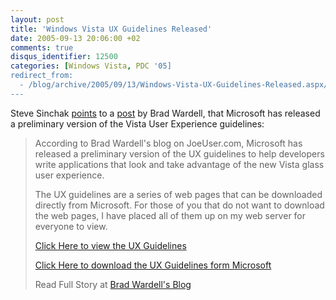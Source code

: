 ```yaml
---
layout: post
title: 'Windows Vista UX Guidelines Released'
date: 2005-09-13 20:06:00 +02
comments: true
disqus_identifier: 12500
categories: [Windows Vista, PDC '05]
redirect_from:
  - /blog/archive/2005/09/13/Windows-Vista-UX-Guidelines-Released.aspx/
---
```


Steve Sinchak [points](http://www.tweaklh.com/article38744.aspx) to a [post](http://frogboy.joeuser.com/index.asp?c=1&aid=86257) by Brad Wardell, that Microsoft has released a preliminary version of the Vista User Experience guidelines:

> According to Brad Wardell's blog on JoeUser.com, Microsoft has released a preliminary version of the UX guidelines to help developers write applications that look and take advantage of the new Vista glass user experience.
>
> The UX guidelines are a series of web pages that can be downloaded directly from Microsoft. For those of you that do not want to download the web pages, I have placed all of them up on my web server for everyone to view.
>
> [Click Here to view the UX Guidelines](http://www.tweakvista.com/uxguide/)
>
> [Click Here to download the UX Guidelines form Microsoft](http://www.microsoft.com/downloads/info.aspx?na=90&p=&SrcDisplayLang=en&SrcCategoryId=&SrcFamilyId=fd380553-911e-4659-a085-4dd58ae4b9ae&u=http%3a%2f%2fdownload.microsoft.com%2fdownload%2fc%2f8%2f5%2fc85c9aba-d96b-4291-a034-d274cbe4b389%2fuxguide.exe)
>
> Read Full Story at [Brad Wardell's Blog](http://frogboy.joeuser.com/index.asp?c=1&aid=86257)

